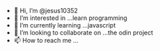 - 👋 Hi, I’m @jesus10352
- 👀 I’m interested in ...learn programming   
- 🌱 I’m currently learning ...javascript 
- 💞️ I’m looking to collaborate on ...the odin project
- 📫 How to reach me ...

<!---
jesus10352/jesus10352 is a ✨ special ✨ repository because its `README.md` (this file) appears on your GitHub profile.
You can click the Preview link to take a look at your changes.
--->
